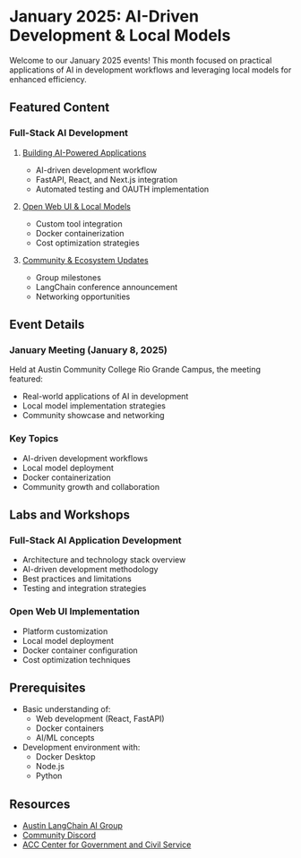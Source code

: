 # January 2025: AI-Driven Development & Local Models

Welcome to our January 2025 events! This month focused on practical applications of AI in development workflows and leveraging local models for enhanced efficiency.

## Featured Content

### Full-Stack AI Development
1. [Building AI-Powered Applications](full-stack-ai-app)
   - AI-driven development workflow
   - FastAPI, React, and Next.js integration
   - Automated testing and OAUTH implementation

2. [Open Web UI & Local Models](open-web-ui-local)
   - Custom tool integration
   - Docker containerization
   - Cost optimization strategies

3. [Community & Ecosystem Updates](community-updates)
   - Group milestones
   - LangChain conference announcement
   - Networking opportunities

## Event Details

### January Meeting (January 8, 2025)
Held at Austin Community College Rio Grande Campus, the meeting featured:
- Real-world applications of AI in development
- Local model implementation strategies
- Community showcase and networking

### Key Topics
- AI-driven development workflows
- Local model deployment
- Docker containerization
- Community growth and collaboration

## Labs and Workshops

### Full-Stack AI Application Development
- Architecture and technology stack overview
- AI-driven development methodology
- Best practices and limitations
- Testing and integration strategies

### Open Web UI Implementation
- Platform customization
- Local model deployment
- Docker container configuration
- Cost optimization techniques

## Prerequisites
- Basic understanding of:
  - Web development (React, FastAPI)
  - Docker containers
  - AI/ML concepts
- Development environment with:
  - Docker Desktop
  - Node.js
  - Python

## Resources
- [Austin LangChain AI Group](https://www.meetup.com/austin-langchain-ai-group/)
- [Community Discord](https://discord.gg/austinlangchain)
- [ACC Center for Government and Civil Service](https://www.austincc.edu/)
